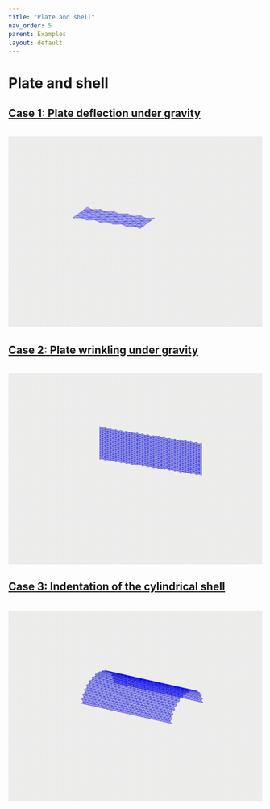 ```yaml
---
title: "Plate and shell"
nav_order: 5
parent: Examples
layout: default
---
```


# Plate and shell

## [Case 1: Plate deflection under gravity](3d_surface_case_1.html)
<br/><img src='../assets/videos/plate_1.gif' width="600">

## [Case 2: Plate wrinkling under gravity](3d_surface_case_2.html)
<br/><img src='../assets/videos/plate_2.gif' width="600">

## [Case 3: Indentation of the cylindrical shell](3d_surface_case_3.html)
<br/><img src='../assets/videos/plate_3.gif' width="600">
